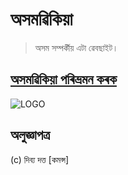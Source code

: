 # অসমৱিকিয়া
> অসম সম্পৰ্কীয় এটা ৱেবছাইট।

## [অসমৱিকিয়া পৰিভ্ৰমন কৰক](http://assamwikia.mwzip.com/wiki/%E0%A6%AC%E0%A7%87%E0%A6%9F%E0%A7%81%E0%A6%AA%E0%A6%BE%E0%A6%A4)

![LOGO](https://upload.wikimedia.org/wikipedia/commons/thumb/6/6d/Pra.png/50px-Pra.png)

## অলুজ্ঞাপত্ৰ
(c) দিব্য দত্ত
[কমন্স]
